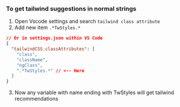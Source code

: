 ### To get tailwind suggestions in normal strings

1. Open Vscode settings and search `tailwind class attribute`
2. Add new item `.*TwStyles.*`

```json
// Or in settings.json within VS Code
{
  "tailwindCSS.classAttributes": [
    "class",
    "className",
    "ngClass",
    ".*TwStyles.*" // <-- Here
  ]
}
```

3. Now any variable with name ending with TwStyles will get tailwind recommendations
